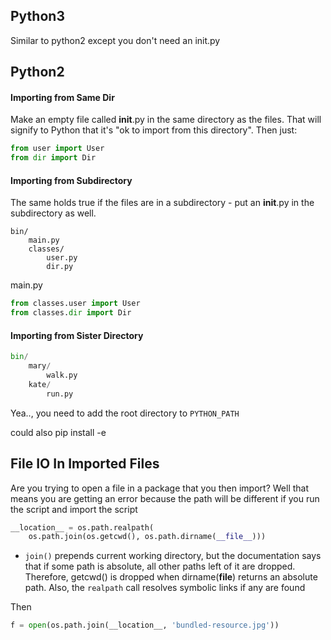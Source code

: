 ## Python3

Similar to python2 except you don't need an init.py

## Python2
#### Importing from Same Dir
Make an empty file called __init__.py in the same directory as the files. That will signify to Python that it's "ok to import from this directory". Then just:
```py
from user import User
from dir import Dir
```

#### Importing from Subdirectory

The same holds true if the files are in a subdirectory - put an __init__.py in the subdirectory as well.

```
bin/
    main.py
    classes/
        user.py
        dir.py
```


main.py

```python
from classes.user import User
from classes.dir import Dir
```

#### Importing from Sister Directory

```python
bin/
    mary/
        walk.py
	kate/
		run.py
```

Yea.., you need to add the root directory to `PYTHON_PATH` 

could also pip install -e 

## File IO In Imported Files

Are you trying to open a file in a package that you then import? Well that means you are getting an error because the path will be different if you run the script and import the script

```python
__location__ = os.path.realpath(
    os.path.join(os.getcwd(), os.path.dirname(__file__)))
```

- `join()` prepends current working directory, but the documentation says that if some path is absolute, all other paths left of it are dropped. Therefore, getcwd() is dropped when dirname(__file__) returns an absolute path. Also, the `realpath` call resolves symbolic links if any are found

Then 

```python
f = open(os.path.join(__location__, 'bundled-resource.jpg'))

```

